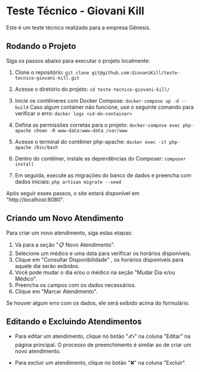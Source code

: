 # Teste Técnico - Giovani Kill

Este é um teste técnico realizado para a empresa Gênesis.

## Rodando o Projeto

Siga os passos abaixo para executar o projeto localmente:

1. Clone o repositório:
`git clone git@github.com:GiovaniKill/teste-tecnico-giovani-kill.git`

2. Acesse o diretório do projeto:
`cd teste-tecnico-giovani-kill/`

3. Inicie os contêineres com Docker Compose:
`docker-compose up -d --build`
Caso algum container não funcione, use o seguinte comando para verificar o erro:
`docker logs <id-do-container>`

4. Defina as permissões corretas para o projeto:
`docker-compose exec php-apache chown -R www-data:www-data /var/www`

5. Acesse o terminal do contêiner php-apache:
`docker exec -it php-apache /bin/bash`

6. Dentro do contêiner, instale as dependências do Composer:
`composer install`

7. Em seguida, execute as migrações do banco de dados e preencha com dados iniciais:
`php artisan migrate --seed`

Após seguir esses passos, o site estará disponível em "http://localhost:8080".

## Criando um Novo Atendimento

Para criar um novo atendimento, siga estas etapas:

1. Vá para a seção "📋 Novo Atendimento".
2. Selecione um médico e uma data para verificar os horários disponíveis.
3. Clique em "Consultar Disponibilidade" , os horários disponíveis para aquele dia serão exibidos.
5. Você pode mudar o dia e/ou o médico na seção "Mudar Dia e/ou Médico".
6. Preencha os campos com os dados necessários.
7. Clique em "Marcar Atendimento".

Se houver algum erro com os dados, ele será exibido acima do formulário.

## Editando e Excluindo Atendimentos

- Para editar um atendimento, clique no botão "✍️" na coluna "Editar" na página principal.
O processo de preenchimento é similar ao de criar um novo atendimento.

- Para excluir um atendimento, clique no botão "❌" na coluna "Excluir".
